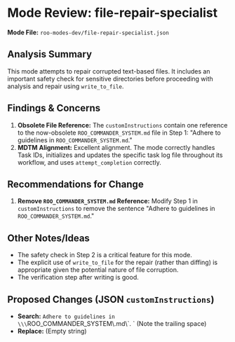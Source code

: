 # Mode Review: file-repair-specialist

**Mode File:** `roo-modes-dev/file-repair-specialist.json`

## Analysis Summary

This mode attempts to repair corrupted text-based files. It includes an important safety check for sensitive directories before proceeding with analysis and repair using `write_to_file`.

## Findings & Concerns

1.  **Obsolete File Reference:** The `customInstructions` contain one reference to the now-obsolete `ROO_COMMANDER_SYSTEM.md` file in Step 1: "Adhere to guidelines in `ROO_COMMANDER_SYSTEM.md`."
2.  **MDTM Alignment:** Excellent alignment. The mode correctly handles Task IDs, initializes and updates the specific task log file throughout its workflow, and uses `attempt_completion` correctly.

## Recommendations for Change

1.  **Remove `ROO_COMMANDER_SYSTEM.md` Reference:** Modify Step 1 in `customInstructions` to remove the sentence "Adhere to guidelines in `ROO_COMMANDER_SYSTEM.md`."

## Other Notes/Ideas

*   The safety check in Step 2 is a critical feature for this mode.
*   The explicit use of `write_to_file` for the repair (rather than diffing) is appropriate given the potential nature of file corruption.
*   The verification step after writing is good.

## Proposed Changes (JSON `customInstructions`)

*   **Search:** `Adhere to guidelines in \\\`ROO_COMMANDER_SYSTEM\\.md\\\`. ` (Note the trailing space)
*   **Replace:** (Empty string)